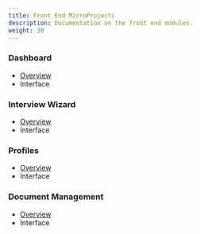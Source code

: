 ```yaml
---
title: Front End MicroProjects
description: Documentation on the front end modules.
weight: 30
---
```


### Dashboard

- [Overview](dashboard)
- Interface

### Interview Wizard

- [Overview](interview-wizard)
- Interface

### Profiles 

- [Overview](profiles)
- Interface

### Document Management

- [Overview](document-management)
- Interface

